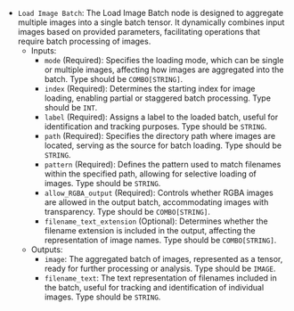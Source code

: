 - `Load Image Batch`: The Load Image Batch node is designed to aggregate multiple images into a single batch tensor. It dynamically combines input images based on provided parameters, facilitating operations that require batch processing of images.
    - Inputs:
        - `mode` (Required): Specifies the loading mode, which can be single or multiple images, affecting how images are aggregated into the batch. Type should be `COMBO[STRING]`.
        - `index` (Required): Determines the starting index for image loading, enabling partial or staggered batch processing. Type should be `INT`.
        - `label` (Required): Assigns a label to the loaded batch, useful for identification and tracking purposes. Type should be `STRING`.
        - `path` (Required): Specifies the directory path where images are located, serving as the source for batch loading. Type should be `STRING`.
        - `pattern` (Required): Defines the pattern used to match filenames within the specified path, allowing for selective loading of images. Type should be `STRING`.
        - `allow_RGBA_output` (Required): Controls whether RGBA images are allowed in the output batch, accommodating images with transparency. Type should be `COMBO[STRING]`.
        - `filename_text_extension` (Optional): Determines whether the filename extension is included in the output, affecting the representation of image names. Type should be `COMBO[STRING]`.
    - Outputs:
        - `image`: The aggregated batch of images, represented as a tensor, ready for further processing or analysis. Type should be `IMAGE`.
        - `filename_text`: The text representation of filenames included in the batch, useful for tracking and identification of individual images. Type should be `STRING`.
